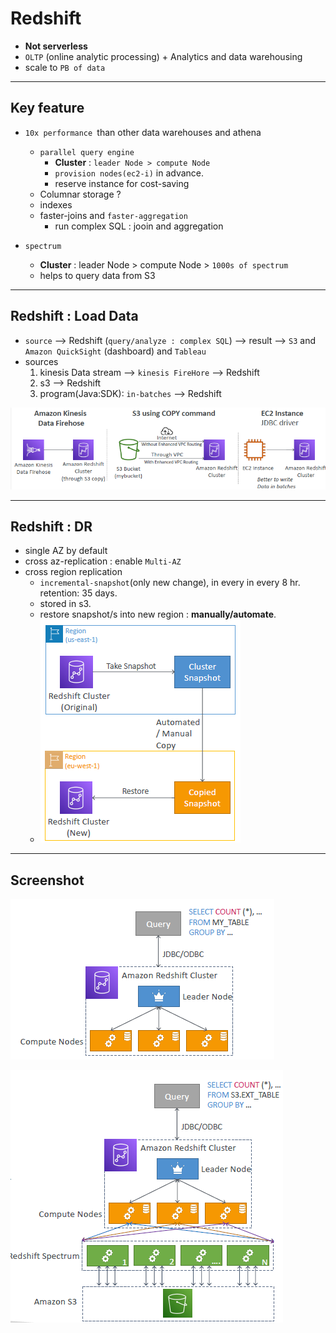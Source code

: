 # Redshift
- **Not serverless**
- `OLTP` (online analytic processing) + Analytics and data warehousing
- scale to `PB of data`

---
## Key feature
- `10x performance `than other data warehouses and athena
  - `parallel query engine` 
    - **Cluster** : `leader Node > compute Node`
    - `provision nodes(ec2-i)` in advance.
    - reserve instance for cost-saving
  - Columnar storage ? 
  - indexes
  - faster-joins and `faster-aggregation`
    - run complex SQL : jooin and aggregation

- `spectrum`
  - **Cluster** : leader Node > compute Node > `1000s of spectrum`
  - helps to query data from S3

--- 
## Redshift : Load Data
- `source` --> Redshift (`query/analyze : complex SQL`) --> result --> `S3` and `Amazon QuickSight` (dashboard) and `Tableau`
- sources
    1. kinesis Data stream --> `kinesis FireHore` --> Redshift
    2. s3 --> Redshift
    3. program(Java:SDK): `in-batches` --> Redshift

![img_2.png](../99_img/moreSrv/redshift/img_2.png)

---
## Redshift : DR
- single AZ by default
- cross az-replication : enable `Multi-AZ`  
- cross region replication
  - `incremental-snapshot`(only new change), in every in every 8 hr. retention: 35 days.
  - stored in s3.
  - restore snapshot/s into new region : **manually/automate**.
  - ![img_1.png](../99_img/moreSrv/redshift/img_1.png)

---
## Screenshot

![img.png](../99_img/moreSrv/redshift/img.png)

![img_3.png](../99_img/moreSrv/redshift/img_3.png)
